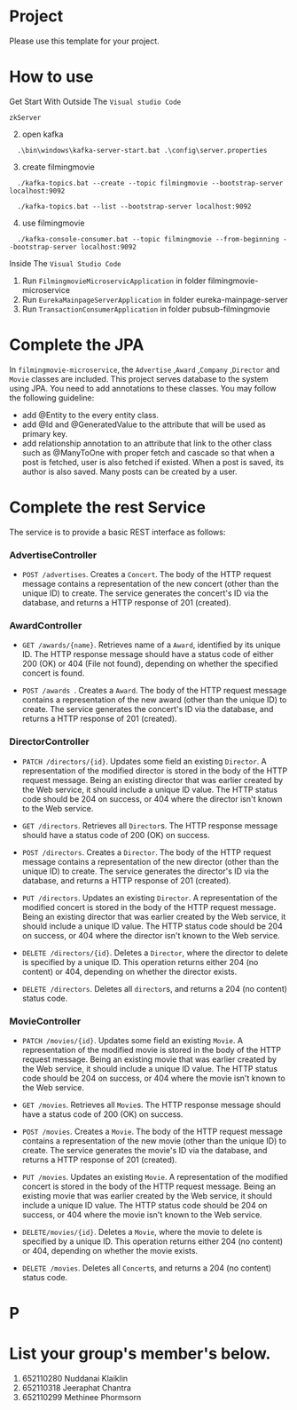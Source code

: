 Project
=============
Please use this template for your project.

How to use 
=============
Get Start With Outside The `Visual studio Code`
````
zkServer
````
2. open kafka
```
  .\bin\windows\kafka-server-start.bat .\config\server.properties
```
3. create filmingmovie
```
  ./kafka-topics.bat --create --topic filmingmovie --bootstrap-server localhost:9092
```
```
  ./kafka-topics.bat --list --bootstrap-server localhost:9092
```
4. use filmingmovie
```
  ./kafka-console-consumer.bat --topic filmingmovie --from-beginning --bootstrap-server localhost:9092
```
Inside The `Visual Studio Code`

1.  Run `FilmingmovieMicroservicApplication` in folder filmingmovie-microservice
2.  Run `EurekaMainpageServerApplication` in folder eureka-mainpage-server
3.  Run `TransactionConsumerApplication` in folder  pubsub-filmingmovie


Complete the JPA
=============
In `filmingmovie-microservice`, the `Advertise` ,`Award` ,`Company` ,`Director` and `Movie` classes are included. This project serves database to the system using JPA. You need to add annotations to these classes. You may follow the following guideline:
- add @Entity to the every entity class.
- add @Id and @GeneratedValue to the attribute that will be used as primary key.
- add relationship annotation to an attribute that link to the other class such as @ManyToOne with proper fetch and cascade so that when a post is fetched, user is also fetched if existed. When a post is saved, its author is also saved. Many posts can be created by a user.

# Complete the rest Service
The service is to provide a basic REST interface as follows:
### AdvertiseController
- `POST /advertises`. Creates a `Concert`. The body of the HTTP request message contains a representation of the new concert (other than the unique ID) to create. The service generates the concert's ID via the database, and returns a HTTP response of 201 (created).
### AwardController
- `GET /awards/{name}`. Retrieves name of a `Award`, identified by its unique ID. The HTTP response message should have a status code of either 200 (OK) or 404 (File not found), depending on whether the specified concert is found.

- `POST /awards `. Creates a `Award`. The body of the HTTP request message contains a representation of the new award (other than the unique ID) to create. The service generates the concert's ID via the database, and returns a HTTP response of 201 (created).
### DirectorController
- `PATCH /directors/{id}`. Updates some field an existing `Director`. A representation of the modified director is stored in the body of the HTTP request message. Being an existing director that was earlier created by the Web service, it should include a unique ID value. The HTTP status code should be 204 on success, or 404 where the director isn't known to the Web service.

- `GET /directors`. Retrieves all `Director`s. The HTTP response message should have a status code of 200 (OK) on success.

- `POST /directors`. Creates a `Director`. The body of the HTTP request message contains a representation of the new director (other than the unique ID) to create. The service generates the director's ID via the database, and returns a HTTP response of 201 (created).
  
- `PUT /directors`. Updates an existing `Director`. A representation of the modified concert is stored in the body of the HTTP request message. Being an existing director that was earlier created by the Web service, it should include a unique ID value. The HTTP status code should be 204 on success, or 404 where the director isn't known to the Web service.

- `DELETE /directors/{id}`. Deletes a `Director`, where the director to delete is specified by a unique ID. This operation returns either 204 (no content) or 404, depending on whether the director exists.

- `DELETE /directors`. Deletes all `director`s, and returns a 204 (no content) status code.

### MovieController
- `PATCH /movies/{id}`. Updates some field an existing `Movie`. A representation of the modified movie is stored in the body of the HTTP request message. Being an existing movie that was earlier created by the Web service, it should include a unique ID value. The HTTP status code should be 204 on success, or 404 where the movie isn't known to the Web service.

- `GET /movies`. Retrieves all `Movie`s. The HTTP response message should have a status code of 200 (OK) on success.

- `POST /movies`. Creates a `Movie`. The body of the HTTP request message contains a representation of the new movie (other than the unique ID) to create. The service generates the movie's ID via the database, and returns a HTTP response of 201 (created).
  
- `PUT /movies`. Updates an existing `Movie`. A representation of the modified concert is stored in the body of the HTTP request message. Being an existing movie that was earlier created by the Web service, it should include a unique ID value. The HTTP status code should be 204 on success, or 404 where the movie isn't known to the Web service.

- `DELETE/movies/{id}`. Deletes a `Movie`, where the movie to delete is specified by a unique ID. This operation returns either 204 (no content) or 404, depending on whether the movie exists.

- `DELETE /movies`. Deletes all `Concert`s, and returns a 204 (no content) status code.

# P


# List your group's member's below.
1. 652110280 Nuddanai Klaiklin
2. 652110318 Jeeraphat Chantra
3. 652110299 Methinee Phormsorn




